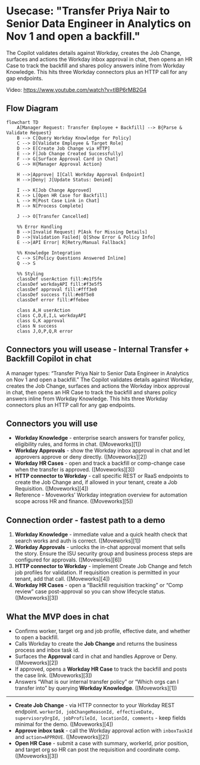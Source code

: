 # Usecase: "Transfer Priya Nair to Senior Data Engineer in Analytics on Nov 1 and open a backfill."
The Copilot validates details against Workday, creates the Job Change, surfaces and actions the Workday inbox approval in chat, then opens an HR Case to track the backfill and shares policy answers inline from Workday Knowledge. This hits three Workday connectors plus an HTTP call for any gap endpoints.

Video: https://www.youtube.com/watch?v=tIBP6rMB2G4
## Flow Diagram

```mermaid
flowchart TD
    A[Manager Request: Transfer Employee + Backfill] --> B{Parse & Validate Request}
    B --> C[Query Workday Knowledge for Policy]
    C --> D[Validate Employee & Target Role]
    D --> E[Create Job Change via HTTP]
    E --> F[Job Change Created Successfully]
    F --> G[Surface Approval Card in Chat]
    G --> H{Manager Approval Action}
    
    H -->|Approve| I[Call Workday Approval Endpoint]
    H -->|Deny| J[Update Status: Denied]
    
    I --> K[Job Change Approved]
    K --> L[Open HR Case for Backfill]
    L --> M[Post Case Link in Chat]
    M --> N[Process Complete]
    
    J --> O[Transfer Cancelled]
    
    %% Error Handling
    B -->|Invalid Request| P[Ask for Missing Details]
    D -->|Validation Failed| Q[Show Error & Policy Info]
    E -->|API Error| R[Retry/Manual Fallback]
    
    %% Knowledge Integration
    C --> S[Policy Questions Answered Inline]
    Q --> S
    
    %% Styling
    classDef userAction fill:#e1f5fe
    classDef workdayAPI fill:#f3e5f5
    classDef approval fill:#fff3e0
    classDef success fill:#e8f5e8
    classDef error fill:#ffebee
    
    class A,H userAction
    class C,D,E,I,L workdayAPI
    class G,K approval
    class N success
    class J,O,P,Q,R error
```

## Connectors you will usease - Internal Transfer + Backfill Copilot in chat

A manager types:
“Transfer Priya Nair to Senior Data Engineer in Analytics on Nov 1 and open a backfill.”
The Copilot validates details against Workday, creates the Job Change, surfaces and actions the Workday inbox approval in chat, then opens an HR Case to track the backfill and shares policy answers inline from Workday Knowledge. This hits three Workday connectors plus an HTTP call for any gap endpoints.

## Connectors you will use

* **Workday Knowledge** - enterprise search answers for transfer policy, eligibility rules, and forms in chat. ([Moveworks][1])
* **Workday Approvals** - show the Workday inbox approval in chat and let approvers approve or deny directly. ([Moveworks][2])
* **Workday HR Cases** - open and track a backfill or comp-change case when the transfer is approved. ([Moveworks][3])
* **HTTP connector to Workday** - call specific REST or RaaS endpoints to create the Job Change and, if allowed in your tenant, create a Job Requisition. ([Moveworks][4])
* Reference - Moveworks’ Workday integration overview for automation scope across HR and finance. ([Moveworks][5])

## Connection order - fastest path to a demo

1. **Workday Knowledge** - immediate value and a quick health check that search works and auth is correct. ([Moveworks][1])
2. **Workday Approvals** - unlocks the in-chat approval moment that sells the story. Ensure the ISU security group and business process steps are configured for approvals. ([Moveworks][6])
3. **HTTP connector to Workday** - implement Create Job Change and fetch job profiles for validation. If requisition creation is permitted in your tenant, add that call. ([Moveworks][4])
4. **Workday HR Cases** - open a “Backfill requisition tracking” or “Comp review” case post-approval so you can show lifecycle status. ([Moveworks][3])

## What the MVP does in chat

* Confirms worker, target org and job profile, effective date, and whether to open a backfill.
* Calls Workday to create the **Job Change** and returns the business process and inbox task id.
* Surfaces the **Approval** card in chat and handles Approve or Deny. ([Moveworks][2])
* If approved, opens a **Workday HR Case** to track the backfill and posts the case link. ([Moveworks][3])
* Answers “What is our internal transfer policy” or “Which orgs can I transfer into” by querying **Workday Knowledge**. ([Moveworks][1])

---

* **Create Job Change** - via HTTP connector to your Workday REST endpoint.
  `workerId, jobChangeReasonId, effectiveDate, supervisoryOrgId, jobProfileId, locationId, comments` - keep fields minimal for the demo. ([Moveworks][4])
* **Approve inbox task** - call the Workday approval action with `inboxTaskId` and `action=APPROVE`. ([Moveworks][2])
* **Open HR Case** - submit a case with summary, workerId, prior position, and target org so HR can post the requisition and coordinate comp. ([Moveworks][3])

